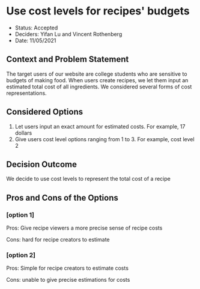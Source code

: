 # Use cost levels for recipes' budgets

- Status: Accepted
- Deciders: Yifan Lu and Vincent Rothenberg
- Date: 11/05/2021

## Context and Problem Statement

The target users of our website are college students who are sensitive to budgets of making food. When users create recipes, we let them input an estimated total cost of all ingredients. We considered several forms of cost representations.

## Considered Options

1. Let users input an exact amount for estimated costs. For example, 17 dollars
2. Give users cost level options ranging from 1 to 3. For example, cost level 2

## Decision Outcome

We decide to use cost levels to represent the total cost of a recipe

## Pros and Cons of the Options

### [option 1]

Pros: Give recipe viewers a more precise sense of recipe costs

Cons: hard for recipe creators to estimate

### [option 2]

Pros: Simple for recipe creators to estimate costs

Cons: unable to give precise estimations for costs
